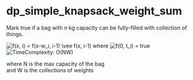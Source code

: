 # dp_simple_knapsack_weight_sum

Mark true if a bag with n kg capacity can be fully-filled
with collection of things.

<img src="https://latex.codecogs.com/gif.latex?f(x,&space;i)&space;=&space;f(x-w_i,&space;i-1)&space;\vee&space;f(x,&space;i-1)" title="f(x, i) = f(x-w_i, i-1) \vee f(x, i-1)" />
where
<img src="https://latex.codecogs.com/gif.latex?f(0,&space;t_i)&space;=&space;true" title="f(0, t_i) = true" />

<img src="https://latex.codecogs.com/gif.latex?TimeComplexity:&space;O(NW)" title="TimeComplexity: O(NW)" />

where N is the max capacity of the bag<br>
and W is the collections of weights
